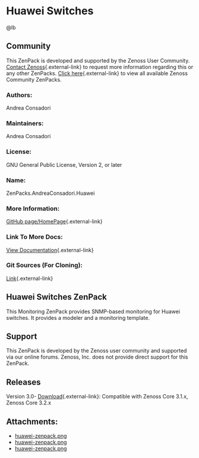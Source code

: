 # Huawei Switches

@lb[](img/zenpack-huawei-zenpack.png)

## Community

This ZenPack is developed and supported by the Zenoss User Community.
[Contact Zenoss](https://tryit.zenoss.com/zenpack-contact/){.external-link} to
request more information regarding this or any other ZenPacks. [Click here](https://zenoss.com/product/zenpacks?f%5B0%5D=im_field_zenpack_category:1021){.external-link} to
view all available Zenoss Community ZenPacks.

### Authors:

Andrea Consadori

### Maintainers:

Andrea Consadori

### License:

GNU General Public License, Version 2, or later

### Name:

ZenPacks.AndreaConsadori.Huawei

### More Information:

[GitHub page/HomePage](http://community.zenoss.org/docs/DOC-8498){.external-link}

### Link To More Docs:

[View Documentation](http://community.zenoss.org/docs/DOC-8498){.external-link}

### Git Sources (For Cloning):

[Link](https://github.com/zenoss/ZenPacks.AndreaConsadori.Huawei.git){.external-link}

## Huawei Switches ZenPack

This Monitoring ZenPack provides SNMP-based monitoring for Huawei
switches. It provides a modeler and a monitoring template.

## Support

This ZenPack is developed by the Zenoss user community and supported via
our online forums. Zenoss, Inc. does not provide direct support for this
ZenPack.

## Releases

Version 3.0- [Download](https://storage.googleapis.com/zenpacks/ZenPacks.AndreaConsadori.Huawei/3.0/ZenPacks.AndreaConsadori.Huawei-3.0.egg){.external-link}:   Compatible with Zenoss Core 3.1.x, Zenoss Core 3.2.x

## Attachments:

-   [huawei-zenpack.png](img/zenpack-huawei-zenpack.png)
-   [huawei-zenpack.png](img/zenpack-huawei-zenpack.png)
-   [huawei-zenpack.png](img/zenpack-huawei-zenpack.png)

